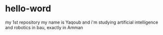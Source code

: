 # hello-word
my 1st repository 
my name is Yaqoub and i'm studying artificial intelligence and robotics in bau, exactly in Amman
